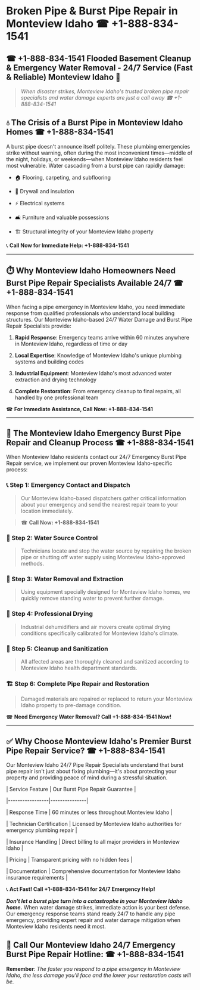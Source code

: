 # Broken Pipe & Burst Pipe Repair in Monteview Idaho ☎ +1-888-834-1541  
## ☎ +1-888-834-1541 Flooded Basement Cleanup & Emergency Water Removal - 24/7 Service (Fast & Reliable) Monteview Idaho 🚨  

> *When disaster strikes, Monteview Idaho's trusted broken pipe repair specialists and water damage experts are just a call away ☎ +1-888-834-1541*  

## 💧 The Crisis of a Burst Pipe in Monteview Idaho Homes ☎ +1-888-834-1541  

A burst pipe doesn't announce itself politely. These plumbing emergencies strike without warning, often during the most inconvenient times—middle of the night, holidays, or weekends—when Monteview Idaho residents feel most vulnerable. Water cascading from a burst pipe can rapidly damage:  

* 🏠 Flooring, carpeting, and subflooring  
* 🧱 Drywall and insulation  
* ⚡ Electrical systems  
* 🛋️ Furniture and valuable possessions  
* 🏗️ Structural integrity of your Monteview Idaho property  

📞 **Call Now for Immediate Help: +1-888-834-1541**  

---  

## ⏱️ Why Monteview Idaho Homeowners Need Burst Pipe Repair Specialists Available 24/7 ☎ +1-888-834-1541  

When facing a pipe emergency in Monteview Idaho, you need immediate response from qualified professionals who understand local building structures. Our Monteview Idaho-based 24/7 Water Damage and Burst Pipe Repair Specialists provide:  

1. **Rapid Response**: Emergency teams arrive within 60 minutes anywhere in Monteview Idaho, regardless of time or day  
2. **Local Expertise**: Knowledge of Monteview Idaho's unique plumbing systems and building codes  
3. **Industrial Equipment**: Monteview Idaho's most advanced water extraction and drying technology  
4. **Complete Restoration**: From emergency cleanup to final repairs, all handled by one professional team  

☎ **For Immediate Assistance, Call Now: +1-888-834-1541**  

---  

## 🔧 The Monteview Idaho Emergency Burst Pipe Repair and Cleanup Process ☎ +1-888-834-1541  

When Monteview Idaho residents contact our 24/7 Emergency Burst Pipe Repair service, we implement our proven Monteview Idaho-specific process:  

### 📞 Step 1: Emergency Contact and Dispatch  
> Our Monteview Idaho-based dispatchers gather critical information about your emergency and send the nearest repair team to your location immediately.  
> ☎ **Call Now: +1-888-834-1541**  

### 🚿 Step 2: Water Source Control  
> Technicians locate and stop the water source by repairing the broken pipe or shutting off water supply using Monteview Idaho-approved methods.  

### 🌊 Step 3: Water Removal and Extraction  
> Using equipment specially designed for Monteview Idaho homes, we quickly remove standing water to prevent further damage.  

### 💨 Step 4: Professional Drying  
> Industrial dehumidifiers and air movers create optimal drying conditions specifically calibrated for Monteview Idaho's climate.  

### 🧼 Step 5: Cleanup and Sanitization  
> All affected areas are thoroughly cleaned and sanitized according to Monteview Idaho health department standards.  

### 🏗️ Step 6: Complete Pipe Repair and Restoration  
> Damaged materials are repaired or replaced to return your Monteview Idaho property to pre-damage condition.  

☎ **Need Emergency Water Removal? Call +1-888-834-1541 Now!**  

---  

## ✅ Why Choose Monteview Idaho's Premier Burst Pipe Repair Service? ☎ +1-888-834-1541  

Our Monteview Idaho 24/7 Pipe Repair Specialists understand that burst pipe repair isn't just about fixing plumbing—it's about protecting your property and providing peace of mind during a stressful situation.  

| Service Feature | Our Burst Pipe Repair Guarantee |  
|-----------------|---------------|  
| Response Time | 60 minutes or less throughout Monteview Idaho |  
| Technician Certification | Licensed by Monteview Idaho authorities for emergency plumbing repair |  
| Insurance Handling | Direct billing to all major providers in Monteview Idaho |  
| Pricing | Transparent pricing with no hidden fees |  
| Documentation | Comprehensive documentation for Monteview Idaho insurance requirements |  

📞 **Act Fast! Call +1-888-834-1541 for 24/7 Emergency Help!**  

***Don't let a burst pipe turn into a catastrophe in your Monteview Idaho home.*** When water damage strikes, immediate action is your best defense. Our emergency response teams stand ready 24/7 to handle any pipe emergency, providing expert repair and water damage mitigation when Monteview Idaho residents need it most.  

## 📱 Call Our Monteview Idaho 24/7 Emergency Burst Pipe Repair Hotline: ☎ +1-888-834-1541  

**Remember**: *The faster you respond to a pipe emergency in Monteview Idaho, the less damage you'll face and the lower your restoration costs will be.*